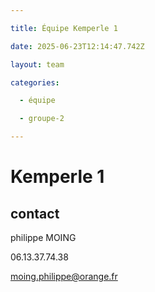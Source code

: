 ```yaml
---

title: Équipe Kemperle 1

date: 2025-06-23T12:14:47.742Z

layout: team

categories:

  - équipe

  - groupe-2

---
```


# Kemperle 1



## contact 

philippe MOING

06.13.37.74.38 

moing.philippe@orange.fr

